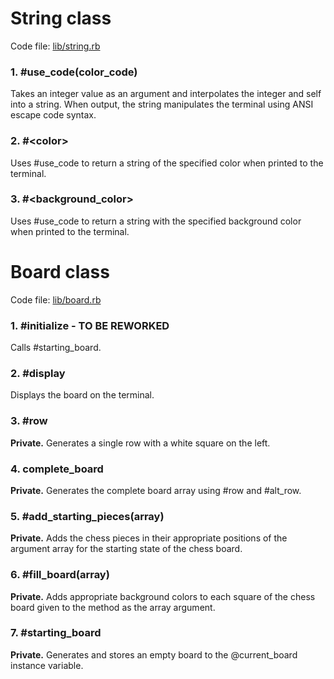 # String class

Code file: [lib/string.rb](https://github.com/error34043/ruby-chess/blob/master/lib/string.rb)

### 1. #use_code(color_code)

Takes an integer value as an argument and interpolates the integer and self into a string. When output, the string manipulates the terminal using ANSI escape code syntax.

### 2. #\<color\>

Uses #use_code to return a string of the specified color when printed to the terminal.

### 3. #\<background_color\>

Uses #use_code to return a string with the specified background color when printed to the terminal.

# Board class

Code file: [lib/board.rb](https://github.com/error34043/ruby-chess/blob/master/lib/board.rb)

### 1. #initialize - TO BE REWORKED

Calls #starting_board.

### 2. #display

Displays the board on the terminal.

### 3. #row

**Private.** Generates a single row with a white square on the left.

### 4. complete_board

**Private.** Generates the complete board array using #row and #alt_row.

### 5. #add_starting_pieces(array)

**Private.** Adds the chess pieces in their appropriate positions of the argument array for the starting state of the chess board.

### 6. #fill_board(array)

**Private.** Adds appropriate background colors to each square of the chess board given to the method as the array argument.

### 7. #starting_board

**Private.** Generates and stores an empty board to the @current_board instance variable.